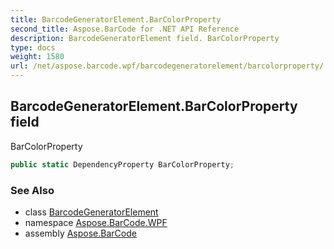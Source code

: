 ```yaml
---
title: BarcodeGeneratorElement.BarColorProperty
second_title: Aspose.BarCode for .NET API Reference
description: BarcodeGeneratorElement field. BarColorProperty
type: docs
weight: 1580
url: /net/aspose.barcode.wpf/barcodegeneratorelement/barcolorproperty/
---
```

## BarcodeGeneratorElement.BarColorProperty field

BarColorProperty

```csharp
public static DependencyProperty BarColorProperty;
```

### See Also

* class [BarcodeGeneratorElement](../)
* namespace [Aspose.BarCode.WPF](../../../aspose.barcode.wpf/)
* assembly [Aspose.BarCode](../../../)


